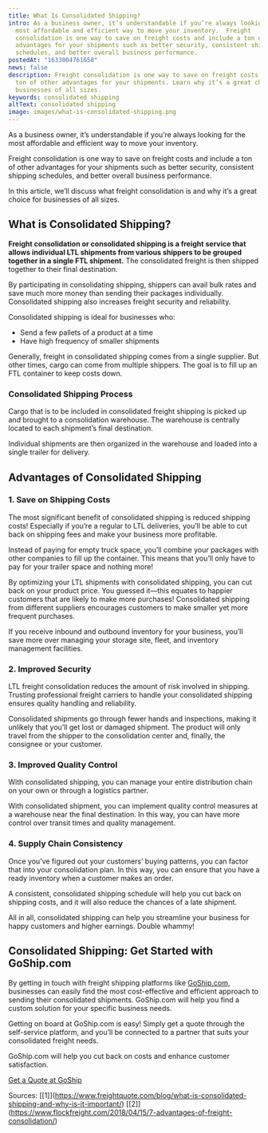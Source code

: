 ```yaml
---
title: What Is Consolidated Shipping?
intro: As a business owner, it’s understandable if you’re always looking for the
  most affordable and efficient way to move your inventory.  Freight
  consolidation is one way to save on freight costs and include a ton of other
  advantages for your shipments such as better security, consistent shipping
  schedules, and better overall business performance.
postedAt: "1633004761658"
news: false
description: Freight consolidation is one way to save on freight costs plus a
  ton of other advantages for your shipments. Learn why it’s a great choice for
  businesses of all sizes.
keywords: consolidated shipping
altText: consolidated shipping
image: images/what-is-consolidated-shipping.png
---
```



As a business owner, it’s understandable if you’re always looking for the most affordable and efficient way to move your inventory.

Freight consolidation is one way to save on freight costs and include a ton of other advantages for your shipments such as better security, consistent shipping schedules, and better overall business performance.

In this article, we’ll discuss what freight consolidation is and why it’s a great choice for businesses of all sizes.

## What is Consolidated Shipping?

**Freight consolidation or consolidated shipping is a freight service that allows individual LTL shipments from various shippers to be grouped together in a single FTL shipment.** The consolidated freight is then shipped together to their final destination.

By participating in consolidating shipping, shippers can avail bulk rates and save much more money than sending their packages individually. Consolidated shipping also increases freight security and reliability.

Consolidated shipping is ideal for businesses who:

* Send a few pallets of a product at a time
* Have high frequency of smaller shipments

Generally, freight in consolidated shipping comes from a single supplier. But other times, cargo can come from multiple shippers. The goal is to fill up an FTL container to keep costs down.

### Consolidated Shipping Process

Cargo that is to be included in consolidated freight shipping is picked up and brought to a consolidation warehouse. The warehouse is centrally located to each shipment’s final destination.

Individual shipments are then organized in the warehouse and loaded into a single trailer for delivery.

## Advantages of Consolidated Shipping

### 1. Save on Shipping Costs

The most significant benefit of consolidated shipping is reduced shipping costs! Especially if you’re a regular to LTL deliveries, you’ll be able to cut back on shipping fees and make your business more profitable.

Instead of paying for empty truck space, you’ll combine your packages with other companies to fill up the container. This means that you’ll only have to pay for your trailer space and nothing more!

By optimizing your LTL shipments with consolidated shipping, you can cut back on your product price. You guessed it––this equates to happier customers that are likely to make more purchases! Consolidated shipping from different suppliers encourages customers to make smaller yet more frequent purchases.

If you receive inbound and outbound inventory for your business, you’ll save more over managing your storage site, fleet, and inventory management facilities.

### 2. Improved Security

LTL freight consolidation reduces the amount of risk involved in shipping. Trusting professional freight carriers to handle your consolidated shipping ensures quality handling and reliability.

Consolidated shipments go through fewer hands and inspections, making it unlikely that you’ll get lost or damaged shipment. The product will only travel from the shipper to the consolidation center and, finally, the consignee or your customer.

### 3. Improved Quality Control

With consolidated shipping, you can manage your entire distribution chain on your own or through a logistics partner.

With consolidated shipment, you can implement quality control measures at a warehouse near the final destination. In this way, you can have more control over transit times and quality management.

### 4. Supply Chain Consistency

Once you’ve figured out your customers’ buying patterns, you can factor that into your consolidation plan. In this way, you can ensure that you have a ready inventory when a customer makes an order.

A consistent, consolidated shipping schedule will help you cut back on shipping costs, and it will also reduce the chances of a late shipment.

All in all, consolidated shipping can help you streamline your business for happy customers and higher earnings. Double whammy!

## Consolidated Shipping: Get Started with GoShip.com

By getting in touch with freight shipping platforms like [GoShip.com,](https://www.goship.com/) businesses can easily find the most cost-effective and efficient approach to sending their consolidated shipments. GoShip.com will help you find a custom solution for your specific business needs.

Getting on board at GoShip.com is easy! Simply get a quote through the self-service platform, and you’ll be connected to a partner that suits your consolidated freight needs.

GoShip.com will help you cut back on costs and enhance customer satisfaction.

[Get a Quote at GoShip](https://www.goship.com/)

Sources: [\[1]](https://www.freightquote.com/blog/what-is-consolidated-shipping-and-why-is-it-important/) [\[2]](https://www.flockfreight.com/2018/04/15/7-advantages-of-freight-consolidation/)

